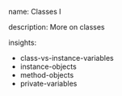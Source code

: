 name: Classes I

description: More on classes

insights:

- class-vs-instance-variables
- instance-objects
- method-objects
- private-variables
